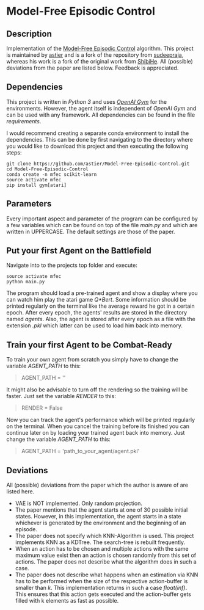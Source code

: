 # Model-Free Episodic Control

## Description
Implementation of the [Model-Free Episodic Control](http://arxiv.org/abs/1606.04460) algorithm. This project is maintained by [astier](https://github.com/astier) and is a fork of the repository from [sudeepraja](https://github.com/sudeepraja/Model-Free-Episodic-Control), whereas his work is a fork of the original work from [ShibiHe](https://github.com/ShibiHe/Model-Free-Episodic-Control). All (possible) deviations from the paper are listed below. Feedback is appreciated.

## Dependencies
This project is written in *Python 3* and uses *[OpenAI Gym](https://github.com/openai/gym)* for the environments. However, the agent itself is independent of *OpenAI Gym* and can be used with any framework. All dependencies can be found in the file *requirements*.

I would recommend creating a separate conda environment to install the dependencies. This can be done by first navigating to the directory where you would like to download this project and then executing the following steps:
```
git clone https://github.com/astier/Model-Free-Episodic-Control.git
cd Model-Free-Episodic-Control
conda create -n mfec scikit-learn
source activate mfec
pip install gym[atari]
```

## Parameters
Every important aspect and parameter of the program can be configured by a few variables which can be found on top of the file *main.py* and which are written in UPPERCASE. The default settings are those of the paper.

## Put your first Agent on the Battlefield
Navigate into to the projects top folder and execute:
```
source activate mfec
python main.py
```
The program should load a pre-trained agent and show a display where you can watch him play the atari game _Q*Bert_. Some information should be printed regularly on the terminal like the average reward he got in a certain epoch. After every epoch, the agents' results are stored in the directory named *agents*. Also, the agent is stored after every epoch as a file with the extension *.pkl* which latter can be used to load him back into memory.

## Train your first Agent to be Combat-Ready
To train your own agent from scratch you simply have to change the variable *AGENT_PATH* to this:
> AGENT_PATH = ''

It might also be advisable to turn off the rendering so the training will be faster. Just set the variable *RENDER* to this:
> RENDER = False

Now you can track the agent's performance which will be printed regularly on the terminal. When you cancel the training before its finished you can continue later on by loading your trained agent back into memory. Just change the variable *AGENT_PATH* to this:
> AGENT_PATH = 'path_to_your_agent/agent.pkl'

## Deviations
All (possible) deviations from the paper which the author is aware of are listed here.
- VAE is NOT implemented. Only random projection.
- The paper mentions that the agent starts at one of 30 possible initial states. However, in this implementation, the agent starts in a state whichever is generated by the environment and the beginning of an episode.
- The paper does not specify which KNN-Algorithm is used. This project implements KNN as a KDTree.  The search-tree is rebuilt frequently.
- When an action has to be chosen and multiple actions with the same maximum value exist then an action is chosen randomly from this set of actions. The paper does not describe what the algorithm does in such a case.
- The paper does not describe what happens when an estimation via KNN has to be performed when the size of the respective action-buffer is smaller than *k*. This implementation returns in such a case *float(inf)*. This ensures that this action gets executed and the action-buffer gets filled with k elements as fast as possible.
